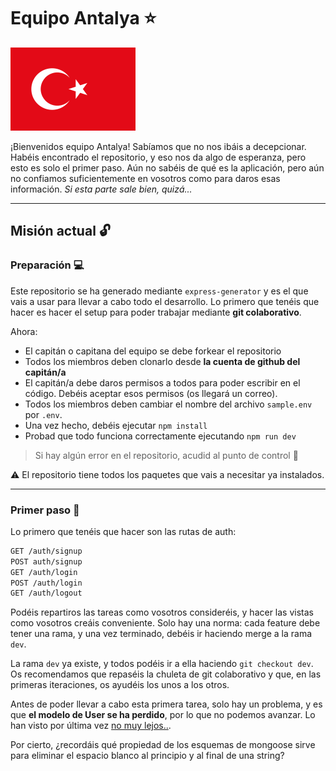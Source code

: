 # Equipo Antalya ⭐️

![](/public/images/antalya.png)

¡Bienvenidos equipo Antalya! Sabíamos que no nos ibáis a decepcionar. Habéis encontrado el repositorio, y eso nos da algo de esperanza, pero esto es solo el primer paso. Aún no sabéis de qué es la aplicación, pero aún no confiamos suficientemente en vosotros como para daros esas información. *Si esta parte sale bien, quizá...*

---

## Misión actual 🔓

### Preparación 💻

Este repositorio se ha generado mediante `express-generator` y es el que vais a usar para llevar a cabo todo el desarrollo. Lo primero que tenéis que hacer es hacer el setup para poder trabajar mediante **git colaborativo**. 

Ahora:

- El capitán o capitana del equipo se debe forkear el repositorio
- Todos los miembros deben clonarlo desde **la cuenta de github del capitán/a**
- El capitán/a debe daros permisos a todos para poder escribir en el código. Debéis aceptar esos permisos (os llegará un correo).
- Todos los miembros deben cambiar el nombre del archivo `sample.env` por `.env`.
- Una vez hecho, debéis ejecutar `npm install`
- Probad que todo funciona correctamente ejecutando `npm run dev`

> Si hay algún error en el repositorio, acudid al punto de control 📍

⚠️ El repositorio tiene todos los paquetes que vais a necesitar ya instalados.

---

### Primer paso 🔐

Lo primero que tenéis que hacer son las rutas de auth:

```bash
GET /auth/signup
POST auth/signup
GET /auth/login
POST /auth/login
GET /auth/logout
```

Podéis repartiros las tareas como vosotros consideréis, y hacer las vistas como vosotros creáis conveniente. Solo hay una norma: cada feature debe tener una rama, y una vez terminado, debéis ir haciendo merge a la rama `dev`. 

La rama `dev` ya existe, y todos podéis ir a ella haciendo `git checkout dev`. Os recomendamos que repaséis la chuleta de git colaborativo y que, en las primeras iteraciones, os ayudéis los unos a los otros.

Antes de poder llevar a cabo esta primera tarea, solo hay un problema, y es que **el modelo de User se ha perdido**, por lo que no podemos avanzar. Lo han visto por última vez [no muy lejos..](https://www.alebausa.com/user-antalya). 

Por cierto, ¿recordáis qué propiedad de los esquemas de mongoose sirve para eliminar el espacio blanco al principio y al final de una string? 


